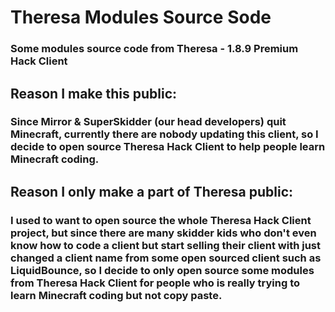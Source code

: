 # Theresa Modules Source Sode
### Some modules source code from Theresa - 1.8.9 Premium Hack Client
## Reason I make this public:
### Since Mirror & SuperSkidder (our head developers) quit Minecraft, currently there are nobody updating this client, so I decide to open source Theresa Hack Client to help people learn Minecraft coding.
## Reason I only make a part of Theresa public:
### I used to want to open source the whole Theresa Hack Client project, but since there are many skidder kids who don't even know how to code a client but start selling their client with just changed a client name from some open sourced client such as LiquidBounce, so I decide to only open source some modules from Theresa Hack Client for people who is really trying to learn Minecraft coding but not copy paste.
